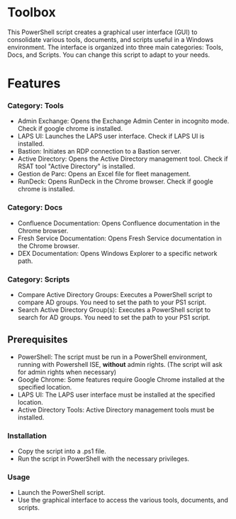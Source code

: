 # Toolbox

This PowerShell script creates a graphical user interface (GUI) to consolidate various tools, documents, and scripts useful in a Windows environment. The interface is organized into three main categories: Tools, Docs, and Scripts. You can change this script to adapt to your needs. 

# Features

### Category: Tools

- Admin Exchange: Opens the Exchange Admin Center in incognito mode. Check if google chrome is installed.
- LAPS UI: Launches the LAPS user interface. Check if LAPS UI is installed. 
- Bastion: Initiates an RDP connection to a Bastion server. 
- Active Directory: Opens the Active Directory management tool. Check if RSAT tool "Active Directory" is installed. 
- Gestion de Parc: Opens an Excel file for fleet management. 
- RunDeck: Opens RunDeck in the Chrome browser. Check if google chrome is installed.

### Category: Docs

- Confluence Documentation: Opens Confluence documentation in the Chrome browser. 
- Fresh Service Documentation: Opens Fresh Service documentation in the Chrome browser.
- DEX Documentation: Opens Windows Explorer to a specific network path. 

### Category: Scripts

- Compare Active Directory Groups: Executes a PowerShell script to compare AD groups. You need to set the path to your PS1 script.
- Search Active Directory Group(s): Executes a PowerShell script to search for AD groups. You need to set the path to your PS1 script. 

## Prerequisites

- PowerShell: The script must be run in a PowerShell environment, running with Powershell ISE, **without** admin rights. (The script will ask for admin rights when necessary)
- Google Chrome: Some features require Google Chrome installed at the specified location.
- LAPS UI: The LAPS user interface must be installed at the specified location.
- Active Directory Tools: Active Directory management tools must be installed.

### Installation

- Copy the script into a .ps1 file.
- Run the script in PowerShell with the necessary privileges.

### Usage

- Launch the PowerShell script.
- Use the graphical interface to access the various tools, documents, and scripts.
